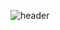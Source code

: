 ![header](https://capsule-render.vercel.app/api?type=waving&color=timeAuto&text=Jisoo%Lee&fontAlign=70&fontSize=40&fontColor=d6ace6)

<!--
**jjisoooo/jjisoooo** is a ✨ _special_ ✨ repository because its `README.md` (this file) appears on your GitHub profile.

Here are some ideas to get you started:

- 🔭 I’m currently working on ...
- 🌱 I’m currently learning ...
- 👯 I’m looking to collaborate on ...
- 🤔 I’m looking for help with ...
- 💬 Ask me about ...
- 📫 How to reach me: ...
- 😄 Pronouns: ...
- ⚡ Fun fact: ...
-->

